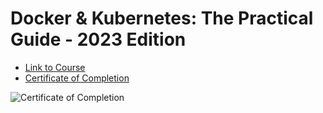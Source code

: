 # Docker & Kubernetes: The Practical Guide - 2023 Edition

- [Link to Course](https://www.udemy.com/course/docker-kubernetes-the-practical-guide/)
- [Certificate of Completion](https://www.udemy.com/certificate/UC-c4322d6b-aabc-4dc0-b12e-cd24846ee378)

![Certificate of Completion](https://github.com/rikusstrydom/udemy-nodejs-the-complete-guide/blob/main/Certificate.jpg?raw=true)
